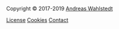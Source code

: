 Copyright &copy; 2017-2019 [Andreas Wahlstedt]( http://www.student.bth.se/~anau17/dbwebb-kurser)

[License](license) [Cookies](cookies) [Contact](contact)

